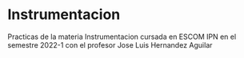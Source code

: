 # Instrumentacion
Practicas de la materia Instrumentacion cursada en ESCOM IPN en el semestre 2022-1 con el profesor Jose Luis Hernandez Aguilar
